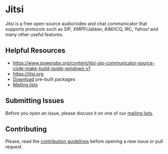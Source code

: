 Jitsi
=====

Jitsi is a free open-source audio/video and chat communicator that supports protocols such as SIP, XMPP/Jabber, AIM/ICQ, IRC, Yahoo! and many other useful features.

Helpful Resources
-----------------
- https://www.powerpbx.org/content/jitsi-sip-communicator-source-code-make-build-guide-windows-v1
- https://jitsi.org
- [Download](https://download.jitsi.org) pre-built packages
- [Mailing lists](https://jitsi.org/Development/MailingLists)
 
Submitting Issues
-----------------
Before you open an issue, please discuss it on one of our [mailing lists](https://jitsi.org/Development/MailingLists).

Contributing
------------
Please, read the [contribution guidelines](CONTRIBUTING.md) before opening a new issue or pull request.
